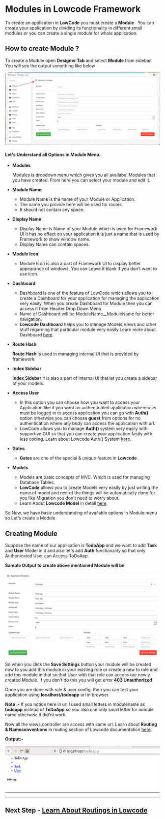 # Modules in Lowcode Framework

To create an application in **LowCode** you must create a **Module** . You can create your application by dividing its functionality in different small modules or you can create a single module for whole application.

## How to create Module ?

To create a Module open **Designer Tab** and select **Module** from sidebar. You will see the output something like below 

![Module Demo](Imgs/Module_demo.png "Module Apperance")

#### Let's Understand all Options in Module Menu.

- **Modules**
	
	Modules is dropdown menu which gives you all availabel Modules that you have created. From here you can select your module and edit it.

- **Module Name**
	
	- Module Name is the name of your Module or Application.
	- The name you provide here will be used for routes.
	- It should not contain any space.

- **Display Name**
	
	- Display Name is Name of your Module which is used for Framework UI It has no effect on your application it is just a name that is used by Framework to show window name.
	- Display Name can contain spaces.

- **Module Icon**
	 
	 - Module Icon is also a part of Framework UI to display better appearance	of windows. You can Leave it blank if you don't want to use Icon.

- **Dashboard**

	- Dashboard is one of the feature of LowCode which allows you to create a Dashboard for your application for managing the application very easily. When you create Dashboard for Module then you can access it from Header Drop Down Menu. 
	- Name of Dashboard will be ModuleName__ModuleName for better navigation. 
	- **Lowcode Dashboard** helps you to manage Models,Views and other stuff regarding that particular module very easily Learn more about Dashboard [here](Dashboard.md).

- **Route Hash**
	
	**Route Hash** is used in managing internal UI that is provided by framework. 

- **Index Sidebar**
	
	**Index Sidebar** it is also a part of internal UI that let you create a sidebar of your models.

- **Access User**

	- In this option you can choose how you want to access your Application like if you want an authenticated application where user must be logged in to access application you can go with **Auth()** option otherwise you can choose **guest** from options for no authentication where any body can access the application with url.
	- LowCode allows you to manage **Auth()** system very easily with supportive GUI so that you can create your application fastly with less coding. Learn about Lowcode Auth() System [here]().

- **Gates** 	
	
	- **Gates** are one of the special & unique feature in **Lowcode** .

- **Models**

	- Models are basic concepts of MVC. Which is used for managing Database Tables.
	- **LowCode** allows you to create Models very easily by just writing the name of model and rest of the things will be automatically done for you like Migration you don't need to worry about.
	- Learn About **Lowcode Model** in  detail [here]().


So Now, we have basic understanding of available options in Module menu so Let's create a Module.

## Creating Module

Suppose the name of our application is **TodoApp**  and we want to add **Task** and **User** Model in it and also let's add **Auth** functionality so that only Authenicated User can Access ToDoApp.

**Sample Output to create above mentioned Module will be**

![Sample Module](Imgs/SampleModule.png "SampleTodoModule ")

So when you click the **Save Settings** button your module will be created now to you add this module in your existing role or create a new to role and add this module in that so that User with that role can access our newly created Module. If you don't do this you will get error 
**403 Unauthorized** 

Once you are done with role & user config. then you can test your application using **localhost/todoapp** url in browser.

**Note :-** If you notice here in url I used small letters in modulename as **todoapp** instead of **ToDoApp** so you also use only small letter for module name otherwise it did'nt work.

Now all the views,controller are access with same url. Learn about **Routing & Nameconventions** in routing section of Lowcode documentation [here](). 

**Output:-**

![output](Imgs/homeoutput.png "output of localhost/todoapp")

---
---

## Next Step - [Learn About Routings in Lowcode](Routing.md)



